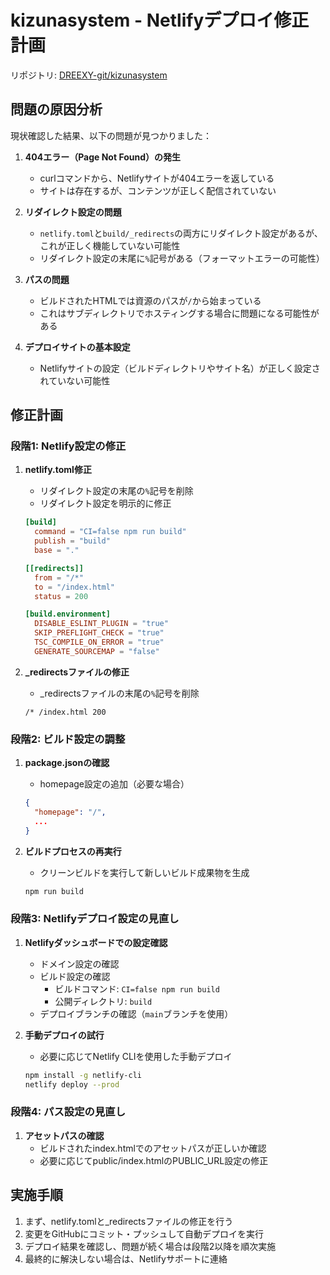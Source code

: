# kizunasystem - Netlifyデプロイ修正計画

リポジトリ: [DREEXY-git/kizunasystem](https://github.com/DREEXY-git/kizunasystem)

## 問題の原因分析

現状確認した結果、以下の問題が見つかりました：

1. **404エラー（Page Not Found）の発生**
   - curlコマンドから、Netlifyサイトが404エラーを返している
   - サイトは存在するが、コンテンツが正しく配信されていない

2. **リダイレクト設定の問題**
   - `netlify.toml`と`build/_redirects`の両方にリダイレクト設定があるが、これが正しく機能していない可能性
   - リダイレクト設定の末尾に`%`記号がある（フォーマットエラーの可能性）

3. **パスの問題**
   - ビルドされたHTMLでは資源のパスが`/`から始まっている
   - これはサブディレクトリでホスティングする場合に問題になる可能性がある

4. **デプロイサイトの基本設定**
   - Netlifyサイトの設定（ビルドディレクトリやサイト名）が正しく設定されていない可能性

## 修正計画

### 段階1: Netlify設定の修正

1. **netlify.toml修正**
   - リダイレクト設定の末尾の`%`記号を削除
   - リダイレクト設定を明示的に修正
   ```toml
   [build]
     command = "CI=false npm run build"
     publish = "build"
     base = "."

   [[redirects]]
     from = "/*"
     to = "/index.html"
     status = 200

   [build.environment]
     DISABLE_ESLINT_PLUGIN = "true"
     SKIP_PREFLIGHT_CHECK = "true"
     TSC_COMPILE_ON_ERROR = "true"
     GENERATE_SOURCEMAP = "false"
   ```

2. **_redirectsファイルの修正**
   - _redirectsファイルの末尾の`%`記号を削除
   ```
   /* /index.html 200
   ```

### 段階2: ビルド設定の調整

1. **package.jsonの確認**
   - homepage設定の追加（必要な場合）
   ```json
   {
     "homepage": "/",
     ...
   }
   ```

2. **ビルドプロセスの再実行**
   - クリーンビルドを実行して新しいビルド成果物を生成
   ```bash
   npm run build
   ```

### 段階3: Netlifyデプロイ設定の見直し

1. **Netlifyダッシュボードでの設定確認**
   - ドメイン設定の確認
   - ビルド設定の確認
     - ビルドコマンド: `CI=false npm run build`
     - 公開ディレクトリ: `build`
   - デプロイブランチの確認（`main`ブランチを使用）

2. **手動デプロイの試行**
   - 必要に応じてNetlify CLIを使用した手動デプロイ
   ```bash
   npm install -g netlify-cli
   netlify deploy --prod
   ```

### 段階4: パス設定の見直し

1. **アセットパスの確認**
   - ビルドされたindex.htmlでのアセットパスが正しいか確認
   - 必要に応じてpublic/index.htmlのPUBLIC_URL設定の修正

## 実施手順

1. まず、netlify.tomlと_redirectsファイルの修正を行う
2. 変更をGitHubにコミット・プッシュして自動デプロイを実行
3. デプロイ結果を確認し、問題が続く場合は段階2以降を順次実施
4. 最終的に解決しない場合は、Netlifyサポートに連絡 